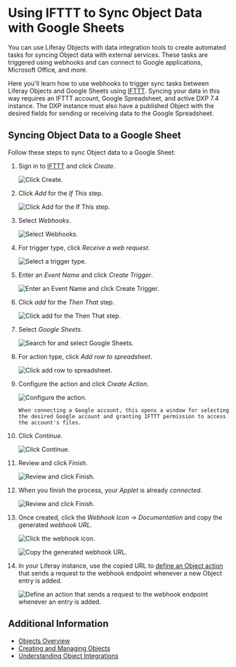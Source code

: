 # Using IFTTT to Sync Object Data with Google Sheets

You can use Liferay Objects with data integration tools to create automated tasks for syncing Object data with external services. These tasks are triggered using webhooks and can connect to Google applications, Microsoft Office, and more.

Here you'll learn how to use webhooks to trigger sync tasks between Liferay Objects and Google Sheets using [IFTTT](https://ifttt.com/). Syncing your data in this way requires an IFTTT account, Google Spreadsheet, and active DXP 7.4 instance. The DXP instance must also have a published Object with the desired fields for sending or receiving data to the Google Spreadsheet.

## Syncing Object Data to a Google Sheet

Follow these steps to sync Object data to a Google Sheet:

1. Sign in to [IFTTT](https://ifttt.com/) and click *Create*.

    ![Click Create.](./using-ifttt-to-sync-object-data-with-google-sheets/images/01.png)

1. Click *Add* for the *If This* step.

    ![Click Add for the If This step.](./using-ifttt-to-sync-object-data-with-google-sheets/images/02.png)

1. Select *Webhooks*.

    ![Select Webhooks.](./using-ifttt-to-sync-object-data-with-google-sheets/images/03.png)

1. For trigger type, click *Receive a web request*.

    ![Select a trigger type.](./using-ifttt-to-sync-object-data-with-google-sheets/images/04.png)

1. Enter an *Event Name* and click *Create Trigger*.

    ![Enter an Event Name and click Create Trigger.](./using-ifttt-to-sync-object-data-with-google-sheets/images/05.png)

1. Click *add* for the *Then That* step.

    ![Click add for the Then That step.](./using-ifttt-to-sync-object-data-with-google-sheets/images/06.png)

1. Select *Google Sheets*.

    ![Search for and select Google Sheets.](./using-ifttt-to-sync-object-data-with-google-sheets/images/07.png)

1. For action type, click *Add row to spreadsheet*.

    ![Click add row to spreadsheet.](./using-ifttt-to-sync-object-data-with-google-sheets/images/08.png)

1. Configure the action and click *Create Action*.

    ![Configure the action.](./using-ifttt-to-sync-object-data-with-google-sheets/images/09.png)

    ```{note}
    When connecting a Google account, this opens a window for selecting the desired Google account and granting IFTTT permission to access the account's files.
    ```

1. Click *Continue*.

    ![Click Continue.](./using-ifttt-to-sync-object-data-with-google-sheets/images/10.png)

1. Review and click *Finish*.

    ![Review and click Finish.](./using-ifttt-to-sync-object-data-with-google-sheets/images/11.png)

1. When you finish the process, your *Applet* is already *connected*.

    ![Review and click Finish.](./using-ifttt-to-sync-object-data-with-google-sheets/images/12.png)

1. Once created, click the *Webhook Icon* &rarr; *Documentation* and copy the generated *webhook URL*.

    ![Click the webhook icon.](./using-ifttt-to-sync-object-data-with-google-sheets/images/13.png)

    ![Copy the generated webhook URL.](./using-ifttt-to-sync-object-data-with-google-sheets/images/14.png)

1. In your Liferay instance, use the copied URL to [define an Object action](../../creating-and-managing-objects/defining-object-actions.md) that sends a request to the webhook endpoint whenever a new Object entry is added.

    ![Define an action that sends a request to the webhook endpoint whenever an entry is added.](./using-ifttt-to-sync-object-data-with-google-sheets/images/15.png)

## Additional Information

* [Objects Overview](../../../objects.md)
* [Creating and Managing Objects](../../creating-and-managing-objects.md)
* [Understanding Object Integrations](../../understanding-object-integrations.md)
